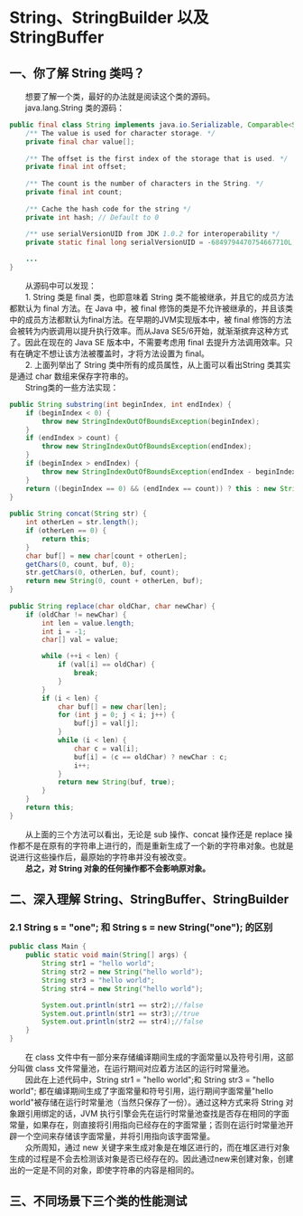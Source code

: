 # String、StringBuilder 以及 StringBuffer
## 一、你了解 String 类吗？
&emsp;&emsp;想要了解一个类，最好的办法就是阅读这个类的源码。  
&emsp;&emsp;java.lang.String 类的源码：
```java
public final class String implements java.io.Serializable, Comparable<String>, CharSequence {
    /** The value is used for character storage. */
    private final char value[];
 
    /** The offset is the first index of the storage that is used. */
    private final int offset;
 
    /** The count is the number of characters in the String. */
    private final int count;
 
    /** Cache the hash code for the string */
    private int hash; // Default to 0
 
    /** use serialVersionUID from JDK 1.0.2 for interoperability */
    private static final long serialVersionUID = -6849794470754667710L;

    ...
}
```
&emsp;&emsp;从源码中可以发现：  
&emsp;&emsp;1. String 类是 final 类，也即意味着 String 类不能被继承，并且它的成员方法都默认为 final 方法。在 Java 中，被 final 修饰的类是不允许被继承的，并且该类中的成员方法都默认为final方法。在早期的JVM实现版本中，被 final 修饰的方法会被转为内嵌调用以提升执行效率。而从Java SE5/6开始，就渐渐摈弃这种方式了。因此在现在的 Java SE 版本中，不需要考虑用 final 去提升方法调用效率。只有在确定不想让该方法被覆盖时，才将方法设置为 final。  
&emsp;&emsp;2. 上面列举出了 String 类中所有的成员属性，从上面可以看出String 类其实是通过 char 数组来保存字符串的。  
&emsp;&emsp;String类的一些方法实现：  
```java
public String substring(int beginIndex, int endIndex) {
    if (beginIndex < 0) {
        throw new StringIndexOutOfBoundsException(beginIndex);
    }
    if (endIndex > count) {
        throw new StringIndexOutOfBoundsException(endIndex);
    }
    if (beginIndex > endIndex) {
        throw new StringIndexOutOfBoundsException(endIndex - beginIndex);
    }
    return ((beginIndex == 0) && (endIndex == count)) ? this : new String(offset + beginIndex, endIndex - beginIndex, value);
}
 
public String concat(String str) {
    int otherLen = str.length();
    if (otherLen == 0) {
        return this;
    }
    char buf[] = new char[count + otherLen];
    getChars(0, count, buf, 0);
    str.getChars(0, otherLen, buf, count);
    return new String(0, count + otherLen, buf);
}
 
public String replace(char oldChar, char newChar) {
    if (oldChar != newChar) {
        int len = value.length;
        int i = -1;
        char[] val = value; 

        while (++i < len) {
            if (val[i] == oldChar) {
                break;
            }
        }
        if (i < len) {
            char buf[] = new char[len];
            for (int j = 0; j < i; j++) {
                buf[j] = val[j];
            }
            while (i < len) {
                char c = val[i];
                buf[i] = (c == oldChar) ? newChar : c;
                i++;
            }
            return new String(buf, true);
        }
    }
    return this;
}
```
&emsp;&emsp;从上面的三个方法可以看出，无论是 sub 操作、concat 操作还是 replace 操作都不是在原有的字符串上进行的，而是重新生成了一个新的字符串对象。也就是说进行这些操作后，最原始的字符串并没有被改变。  
&emsp;&emsp;**总之，对 String 对象的任何操作都不会影响原对象。**
## 二、深入理解 String、StringBuffer、StringBuilder
### 2.1 String s = "one"; 和 String s = new String("one"); 的区别
```java
public class Main {
    public static void main(String[] args) {
        String str1 = "hello world";
        String str2 = new String("hello world");
        String str3 = "hello world";
        String str4 = new String("hello world");

        System.out.println(str1 == str2);//false
        System.out.println(str1 == str3);//true
        System.out.println(str2 == str4);//false
    }
}
```
&emsp;&emsp;在 class 文件中有一部分来存储编译期间生成的字面常量以及符号引用，这部分叫做 class 文件常量池，在运行期间对应着方法区的运行时常量池。  
&emsp;&emsp;因此在上述代码中，String str1 = "hello world";和 String str3 = "hello world"; 都在编译期间生成了字面常量和符号引用，运行期间字面常量"hello world"被存储在运行时常量池（当然只保存了一份）。通过这种方式来将 String 对象跟引用绑定的话，JVM 执行引擎会先在运行时常量池查找是否存在相同的字面常量，如果存在，则直接将引用指向已经存在的字面常量；否则在运行时常量池开辟一个空间来存储该字面常量，并将引用指向该字面常量。  
&emsp;&emsp;众所周知，通过 new 关键字来生成对象是在堆区进行的，而在堆区进行对象生成的过程是不会去检测该对象是否已经存在的。因此通过new来创建对象，创建出的一定是不同的对象，即使字符串的内容是相同的。
## 三、不同场景下三个类的性能测试